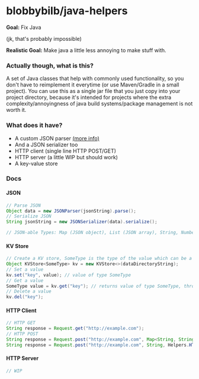 # blobbybilb/java-helpers

**Goal:** Fix Java

(jk, that's probably impossible)

**Realistic Goal:** Make java a little less annoying to make stuff with.

### Actually though, what is this?

A set of Java classes that help with commonly used functionality,
so you don't have to reimplement it everytime (or use Maven/Gradle in a small project).
You can use this as a single jar file that you just copy into your project directory,
because it's intended for projects where the extra complexity/annoyingness of
java build systems/package management is not worth it.

### What does it have?

- A custom JSON parser [(more info)](https://github.com/blobbybilb/java-helpers/tree/master/src/Helpers/JSON#readme)
- And a JSON serializer too
- HTTP client (single line HTTP POST/GET)
- HTTP server (a little WIP but should work)
- A key-value store

### Docs

#### JSON

```java
// Parse JSON
Object data = new JSONParser(jsonString).parse();
// Serialize JSON
String jsonString = new JSONSerializer(data).serialize();

// JSON-able Types: Map (JSON object), List (JSON array), String, Number, Boolean, null
```

#### KV Store

```java
// Create a KV store, SomeType is the type of the value which can be a JSON-able type (see above)
Object KVStore<SomeType> kv = new KVStore<>(dataDirectoryString);
// Set a value
kv.set("key", value); // value of type SomeType
// Get a value
SomeType value = kv.get("key"); // returns value of type SomeType, throws KVStoreException if key doesn't exist or data is corrupted/invalid
// Delete a value
kv.del("key");
```

#### HTTP Client

```java
// HTTP GET
String response = Request.get("http://example.com");
// HTTP POST
String response = Request.post("http://example.com", Map<String, String>); // Form data body
String response = Request.post("http://example.com", String, Helpers.HTTP.ContentType); // Other data body types
```

#### HTTP Server

```java
// WIP
```

